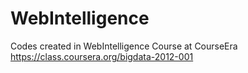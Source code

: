 WebIntelligence
===============

Codes created in WebIntelligence Course at CourseEra https://class.coursera.org/bigdata-2012-001